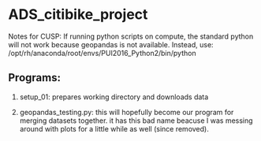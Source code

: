 # ADS_citibike_project


Notes for CUSP: If running python scripts on compute, the standard python will not work because geopandas is not available.
Instead, use: /opt/rh/anaconda/root/envs/PUI2016_Python2/bin/python


## Programs:

1) setup_01: prepares working directory and downloads data

2) geopandas_testing.py: this will hopefully become our program for merging datasets together. it has this bad name beacuse I was messing around with plots for a little while as well (since removed). 


